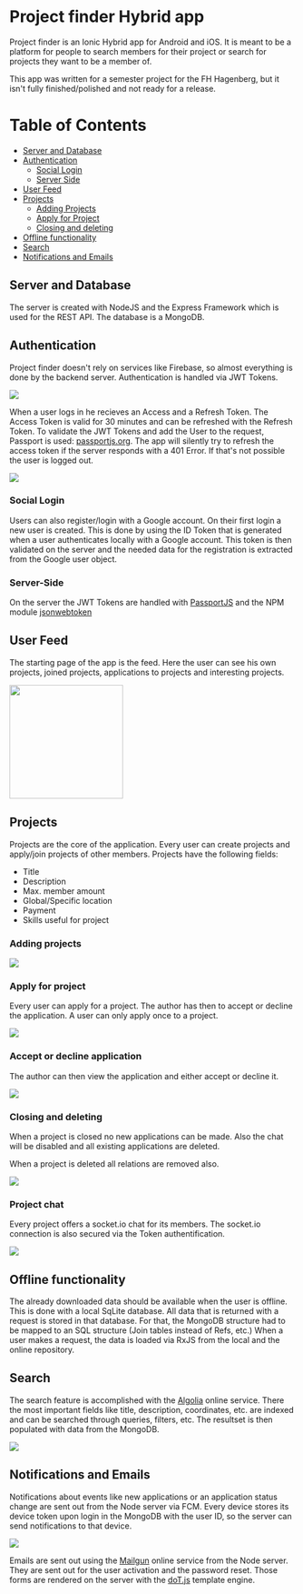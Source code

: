 # Project finder Hybrid app

Project finder is an Ionic Hybrid app for Android and iOS. It is meant to be a platform for people to search members for their project or search for projects they want to be a member of. 

This app was written for a semester project for the FH Hagenberg, but it isn't fully finished/polished and not ready for a release.

Table of Contents
=================
  * [Server and Database](#server-and-database)
  * [Authentication](#authentication)
     * [Social Login](#social-login)
     * [Server Side](#server-side)
  * [User Feed](#user-feed)
  * [Projects](#projects)
     * [Adding Projects](#adding-projects)
     * [Apply for Project](#apply-for-project)
     * [Closing and deleting](#closing-and-deleting)
  * [Offline functionality](#offline-functionality)
  * [Search](#search)
  * [Notifications and Emails](#notifications-and-emails)
  
## Server and Database

The server is created with NodeJS and the Express Framework which is used for the REST API. The database is a MongoDB.

## Authentication

Project finder doesn't rely on services like Firebase, so almost everything is done by the backend server. Authentication is handled via JWT Tokens.

<img src="https://media.giphy.com/media/3o7WIDOHvEjYlqyQMw/giphy.gif">

When a user logs in he recieves an Access and a Refresh Token. The Access Token is valid for 30 minutes and can be refreshed with the Refresh Token. To validate the JWT Tokens and add the User to the request, Passport is used: <a href="passportjs.org">passportjs.org</a>. The app will silently try to refresh the access token if the server responds with a 401 Error. If that's not possible the user is logged out.

<img src="https://dzone.com/storage/temp/4804973-flow-jwt-large.jpg" />


### Social Login

Users can also register/login with a Google account. On their first login a new user is created. This is done by using the ID Token that is generated when a user authenticates locally with a Google account. This token is then validated on the server and the needed data for the registration is extracted from the Google user object.

### Server-Side

On the server the JWT Tokens are handled with <a href="http://www.passportjs.org/">PassportJS</a> and the NPM module <a href="https://www.npmjs.com/package/jsonwebtoken">jsonwebtoken</a>

## User Feed

The starting page of the app is the feed. Here the user can see his own projects, joined projects, applications to projects and interesting projects.

<img src="https://i.imgur.com/9xlcsGE.png" width="200">

## Projects

Projects are the core of the application. Every user can create projects and apply/join projects of other members. Projects have the following fields:

<ul>
 <li>Title</li>
 <li>Description</li>
 <li>Max. member amount</li>
 <li>Global/Specific location</li>
 <li>Payment</li>
 <li>Skills useful for project</li>
</ul>

### Adding projects

<img src="https://media.giphy.com/media/l4pTf33KBCIFJ5ey4/giphy.gif" />

### Apply for project

Every user can apply for a project. The author has then to accept or decline the application. A user can only apply once to a project.

<img src="https://media.giphy.com/media/3o7WIrVXOANXiLXqes/giphy.gif" />

### Accept or decline application

The author can then view the application and either accept or decline it.

<img src="https://media.giphy.com/media/3o7WIP5RUMbXlMvKeY/giphy.gif" />

### Closing and deleting

When a project is closed no new applications can be made. Also the chat will be disabled and all existing applications are deleted.

When a project is deleted all relations are removed also.

<img src="https://media.giphy.com/media/3ohs4BSdSYIaxXzbIQ/giphy.gif" />

### Project chat

Every project offers a socket.io chat for its members. The socket.io connection is also secured via the Token authentification. 

<img src="https://media.giphy.com/media/xThtakyTnmX5BEMXVC/giphy.gif" />

## Offline functionality

The already downloaded data should be available when the user is offline. This is done with a local SqLite database. All data that is returned with a request is stored in that database. For that, the MongoDB structure had to be mapped to an SQL structure (Join tables instead of Refs, etc.) When a user makes a request, the data is loaded via RxJS from the local and the online repository. 

## Search

The search feature is accomplished with the <a href="https://algolia.com">Algolia</a> online service. There the most important fields like title, description, coordinates, etc. are indexed and can be searched through queries, filters, etc. The resultset is then populated with data from the MongoDB.

<img src="https://media.giphy.com/media/xUOwG0o301tYgz8L3q/giphy.gif" />

## Notifications and Emails

Notifications about events like new applications or an application status change are sent out from the Node server via FCM. Every device stores its device token upon login in the MongoDB with the user ID, so the server can send notifications to that device.

<img src="https://media.giphy.com/media/xUOwG5Yw9nhVwT1qik/giphy.gif" />

Emails are sent out using the <a href="https://www.mailgun.com/">Mailgun</a> online service from the Node server. They are sent out for the user activation and the password reset. Those forms are rendered on the server with the <a href="http://olado.github.io/doT/index.html">doT.js</a> template engine.
